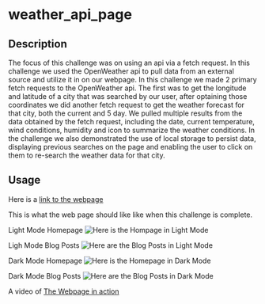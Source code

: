 # weather_api_page

## Description

The focus of this challenge was on using an api via a fetch request. In this challenge we used the OpenWeather api to pull data from an external source and utilize it in on our webpage. In this challenge we made 2 primary fetch requests to the OpenWeather api. The first was to get the longitude and latitude of a city that was searched by our user, after optaining those coordinates we did another fetch request to get the weather forecast for that city, both the current and 5 day. We pulled multiple results from the data obtained by the fetch request, including the date, current temperature, wind conditions, humidity and icon to summarize the weather conditions. In the challenge we also demonstrated the use of local storage to persist data, displaying previous searches on the page and enabling the user to click on them to re-search the weather data for that city. 

## Usage

Here is a [link to the webpage](https://rozierhj.github.io/ch05.blog.post/index.html)

This is what the web page should like like when this challenge is complete.

Light Mode Homepage
![Here is the Hompage in Light Mode](./index.html.png)

Ligh Mode Blog Posts
![Here are the Blog Posts in Light Mode](./blog.html.png) 


Dark Mode Homepage
![Here is the Homepage in Dark Mode](./index.html.darkMode.png) 

Dark Mode Blog Posts
![Here are the Blog Posts in Dark Mode](./blog.html.darkMode.png)  


A video of [The Webpage in action](https://app.screencastify.com/v3/watch/BNGVJT8Dz7fipOhJPVpb)